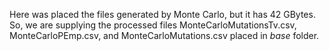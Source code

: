 Here was placed the files generated by Monte Carlo, but it has 42 GBytes.
So, we are supplying the processed files MonteCarloMutationsTv.csv, MonteCarloPEmp.csv, and MonteCarloMutations.csv placed in *base* folder. 
